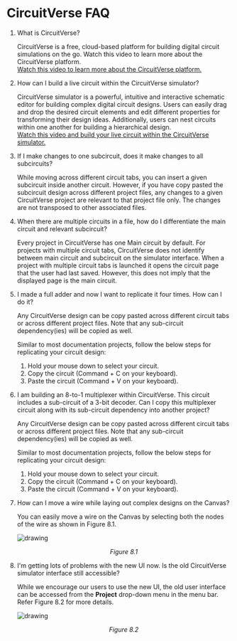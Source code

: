 # CircuitVerse FAQ

1. What is CircuitVerse? 

    CircuitVerse is a free, cloud-based platform for building digital circuit simulations on the go. Watch this video to learn more about the CircuitVerse platform. <br>
    [Watch this video to learn more about the CircuitVerse platform.](https://www.youtube.com/watch?v=3Df-2Cn_80A&feature=youtu.be)

2. How can I build a live circuit within the CircuitVerse simulator? 

    CircuitVerse simulator is a powerful, intuitive and interactive schematic editor for building complex digital circuit designs. Users can easily drag and drop the desired circuit elements and  edit different properties for transforming their design ideas. Additionally, users can nest circuits within one another for building a hierarchical design.<br>[Watch this video and build your live circuit within the CircuitVerse simulator.](https://www.youtube.com/watch?v=kN88c5DvL1w&feature=youtu.be) 

3. If I make changes to one subcircuit, does it make changes to all subcircuits?

    While moving across different circuit tabs, you can insert a given subcircuit inside another circuit. However, if you have copy pasted the subcircuit design across different project files, any changes to a given CircuitVerse project are relevant to that project file only. The changes are not transposed to other associated files.

4. When there are multiple circuits in a file, how do I differentiate the main circuit and relevant subcircuit?

    Every project in CircuitVerse has one Main circuit by default. For projects with multiple circuit tabs, CircuitVerse does not identify between main circuit and subcircuit on the simulator interface. When a project with multiple circuit tabs is launched it opens the circuit page that the user had last saved. However, this does not imply that the displayed page is the main circuit. 

5. I made a full adder and now I want to replicate it four times. How can I do it?

    Any CircuitVerse design can be copy pasted across different circuit tabs or across different project files. Note that any sub-circuit dependency(ies) will be copied as well.
    
    Similar to most documentation projects, follow the below steps for replicating your circuit design:

    1. Hold your mouse down to select your circuit.
    2. Copy the circuit (Command + C on your keyboard).
    3. Paste the circuit (Command + V on your keyboard).

6. I am building an 8-to-1 multiplexer within CircuitVerse. This circuit includes a sub-circuit of a 3-bit decoder. Can I copy this multiplexer circuit along with its sub-circuit dependency into another project? 

    Any CircuitVerse design can be copy pasted across different circuit tabs or across different project files. Note that any sub-circuit dependency(ies) will be copied as well.

    Similar to most documentation projects, follow the below steps for replicating your circuit design:
    1. Hold your mouse down to select your circuit.
    2. Copy the circuit (Command + C on your keyboard).
    3. Paste the circuit (Command + V on your keyboard).

7. How can I move a wire while laying out complex designs on the Canvas?

    You can easily move a wire on the Canvas by selecting both the nodes of the wire as shown in Figure 8.1.

    ![drawing](/images/img_chapter8/8.1.png)

    <div align="center"><em>Figure 8.1</em></div>

8. I'm getting lots of problems with the new UI now. Is the old CircuitVerse simulator interface still accessible?

    While we encourage our users to use the new UI, the old user interface can be accessed from the **Project** drop-down menu in the menu bar. Refer Figure 8.2 for more details.

    ![drawing](/images/img_chapter8/8.2.png)

    <div align="center"><em>Figure 8.2</em></div>
